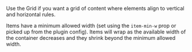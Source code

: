 Use the Grid if you want a grid of content where elements align to vertical and horizontal rules.

Items have a minimum allowed width (set using the `item-min-w` prop or picked up from the plugin config). Items will wrap as the available width of the container decreases and they shrink beyond the minimum allowed width.
